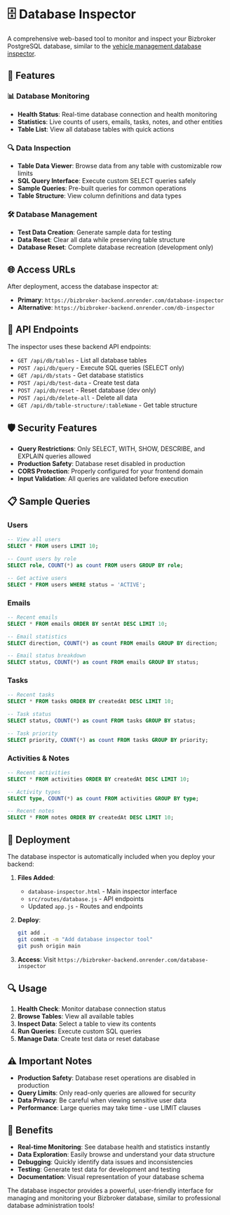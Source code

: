 # 🗄️ Database Inspector

A comprehensive web-based tool to monitor and inspect your Bizbroker PostgreSQL database, similar to the [vehicle management database inspector](https://vehicle-management-backend-ypsa.onrender.com/test-inspect.html?4545454).

## 🚀 Features

### 📊 Database Monitoring
- **Health Status**: Real-time database connection and health monitoring
- **Statistics**: Live counts of users, emails, tasks, notes, and other entities
- **Table List**: View all database tables with quick actions

### 🔍 Data Inspection
- **Table Data Viewer**: Browse data from any table with customizable row limits
- **SQL Query Interface**: Execute custom SELECT queries safely
- **Sample Queries**: Pre-built queries for common operations
- **Table Structure**: View column definitions and data types

### 🛠️ Database Management
- **Test Data Creation**: Generate sample data for testing
- **Data Reset**: Clear all data while preserving table structure
- **Database Reset**: Complete database recreation (development only)

## 🌐 Access URLs

After deployment, access the database inspector at:

- **Primary**: `https://bizbroker-backend.onrender.com/database-inspector`
- **Alternative**: `https://bizbroker-backend.onrender.com/db-inspector`

## 🔧 API Endpoints

The inspector uses these backend API endpoints:

- `GET /api/db/tables` - List all database tables
- `POST /api/db/query` - Execute SQL queries (SELECT only)
- `GET /api/db/stats` - Get database statistics
- `POST /api/db/test-data` - Create test data
- `POST /api/db/reset` - Reset database (dev only)
- `POST /api/db/delete-all` - Delete all data
- `GET /api/db/table-structure/:tableName` - Get table structure

## 🛡️ Security Features

- **Query Restrictions**: Only SELECT, WITH, SHOW, DESCRIBE, and EXPLAIN queries allowed
- **Production Safety**: Database reset disabled in production
- **CORS Protection**: Properly configured for your frontend domain
- **Input Validation**: All queries are validated before execution

## 📋 Sample Queries

### Users
```sql
-- View all users
SELECT * FROM users LIMIT 10;

-- Count users by role
SELECT role, COUNT(*) as count FROM users GROUP BY role;

-- Get active users
SELECT * FROM users WHERE status = 'ACTIVE';
```

### Emails
```sql
-- Recent emails
SELECT * FROM emails ORDER BY sentAt DESC LIMIT 10;

-- Email statistics
SELECT direction, COUNT(*) as count FROM emails GROUP BY direction;

-- Email status breakdown
SELECT status, COUNT(*) as count FROM emails GROUP BY status;
```

### Tasks
```sql
-- Recent tasks
SELECT * FROM tasks ORDER BY createdAt DESC LIMIT 10;

-- Task status
SELECT status, COUNT(*) as count FROM tasks GROUP BY status;

-- Task priority
SELECT priority, COUNT(*) as count FROM tasks GROUP BY priority;
```

### Activities & Notes
```sql
-- Recent activities
SELECT * FROM activities ORDER BY createdAt DESC LIMIT 10;

-- Activity types
SELECT type, COUNT(*) as count FROM activities GROUP BY type;

-- Recent notes
SELECT * FROM notes ORDER BY createdAt DESC LIMIT 10;
```

## 🚀 Deployment

The database inspector is automatically included when you deploy your backend:

1. **Files Added**:
   - `database-inspector.html` - Main inspector interface
   - `src/routes/database.js` - API endpoints
   - Updated `app.js` - Routes and endpoints

2. **Deploy**:
   ```bash
   git add .
   git commit -m "Add database inspector tool"
   git push origin main
   ```

3. **Access**: Visit `https://bizbroker-backend.onrender.com/database-inspector`

## 🔍 Usage

1. **Health Check**: Monitor database connection status
2. **Browse Tables**: View all available tables
3. **Inspect Data**: Select a table to view its contents
4. **Run Queries**: Execute custom SQL queries
5. **Manage Data**: Create test data or reset database

## ⚠️ Important Notes

- **Production Safety**: Database reset operations are disabled in production
- **Query Limits**: Only read-only queries are allowed for security
- **Data Privacy**: Be careful when viewing sensitive user data
- **Performance**: Large queries may take time - use LIMIT clauses

## 🎯 Benefits

- **Real-time Monitoring**: See database health and statistics instantly
- **Data Exploration**: Easily browse and understand your data structure
- **Debugging**: Quickly identify data issues and inconsistencies
- **Testing**: Generate test data for development and testing
- **Documentation**: Visual representation of your database schema

The database inspector provides a powerful, user-friendly interface for managing and monitoring your Bizbroker database, similar to professional database administration tools!
